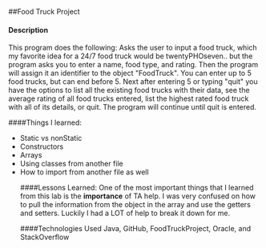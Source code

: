 ##Food Truck Project

#### Description 
This program does the following: Asks the user to input a food truck, which my favorite idea for a 24/7 food truck would be twentyPHOseven.. but the program asks you to enter a name, food type, and rating. Then the program will assign it an identifier to the object "FoodTruck". You can enter up to 5 food trucks, but can end before 5. 
Next after entering 5 or typing "quit" you have the options to list all the existing food trucks with their data, see the average rating of all food trucks entered, list the highest rated food truck with all of its details, or quit. 
The program will continue until quit is entered.

####Things I learned:
<ul>
<li>Static vs nonStatic </li>
<li>Constructors </li>
<li>Arrays</li>
<li>Using classes from another file</li>
<li>How to import from another file as well</li>

####Lessons Learned:
One of the most important things that I learned from this lab is the **importance** of TA help. I was very confused on how to pull the information from the object in the array and use the getters and setters. Luckily I had a LOT of help to break it down for me.  

####Technologies Used
Java, GitHub, FoodTruckProject, Oracle, and StackOverflow